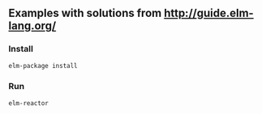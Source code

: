 ## Examples with solutions from http://guide.elm-lang.org/

### Install

```bash
elm-package install
```

### Run

```bash
elm-reactor
```

